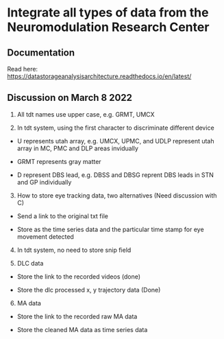 

# Integrate all types of data from the Neuromodulation Research Center

## Documentation

Read here: https://datastorageanalysisarchitecture.readthedocs.io/en/latest/


## Discussion on March 8 2022

1. All tdt names use upper case, e.g. GRMT, UMCX

2. In tdt system, using the first character to discriminate different device

- U represents utah array, e.g. UMCX, UPMC, and UDLP represent utah array in MC, PMC and DLP areas invidually

- GRMT represents gray matter

- D represent DBS lead, e.g. DBSS and DBSG reprent DBS leads in STN and GP individually

3. How to store eye tracking data, two alternatives (Need discussion with C)

- Send a link to the original txt file

- Store as the time series data and the particular time stamp for eye movement detected

4. In tdt system, no need to store snip field

5. DLC data

- Store the link to the recorded videos (done)

- Store the dlc processed x, y trajectory data (Done)

6. MA data

- Store the link to the recorded raw MA data

- Store the cleaned MA data as time series data 

